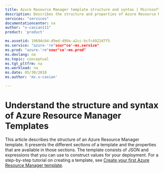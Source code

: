 ```yaml
---
title: Azure Resource Manager template structure and syntax | Microsoft Docs
description: Describes the structure and properties of Azure Resource Manager templates using declarative JSON syntax.
services: "services"
documentationcenter: na
author: "v-caxian111"
product: 'product'

ms.assetid: 19694cb4-d9ed-499a-a2cc-bcfc4922d7f5
ms.service: "azure-'re"sour"ce'-ms.service"
ms.prod: "azure-'re"sour"ce'-ms.prod"
ms.devlang: na
ms.topic: conceptual
ms.tgt_pltfrm: na
ms.workload: na
ms.date: 05/30/2018
ms.author: 'ms.v-caxian'

---
```

# Understand the structure and syntax of Azure Resource Manager Templates
This article describes the structure of an Azure Resource Manager template. It presents the different sections of a template and the properties that are available in those sections. The template consists of JSON and expressions that you can use to construct values for your deployment. For a step-by-step tutorial on creating a template, see [Create your first Azure Resource Manager template](resource-manager-create-first-template.md).

